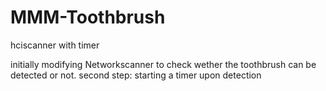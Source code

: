 # MMM-Toothbrush
hciscanner with timer

initially modifying Networkscanner to check wether the toothbrush can be detected or not. second step: starting a timer upon detection
